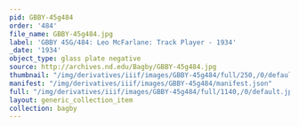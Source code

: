 ```yaml
---
pid: GBBY-45g484
order: '484'
file_name: GBBY-45g484.jpg
label: 'GBBY 45G/484: Leo McFarlane: Track Player - 1934'
_date: '1934'
object_type: glass plate negative
source: http://archives.nd.edu/Bagby/GBBY-45g484.jpg
thumbnail: "/img/derivatives/iiif/images/GBBY-45g484/full/250,/0/default.jpg"
manifest: "/img/derivatives/iiif/images/GBBY-45g484/manifest.json"
full: "/img/derivatives/iiif/images/GBBY-45g484/full/1140,/0/default.jpg"
layout: generic_collection_item
collection: bagby
---
```

